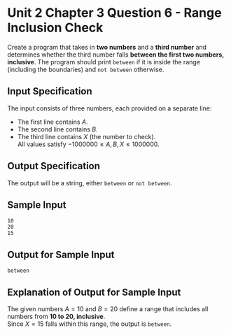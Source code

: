 # Unit 2 Chapter 3 Question 6 - Range Inclusion Check  
Create a program that takes in **two numbers** and a **third number** and determines whether the third number falls **between the first two numbers, inclusive**. The program should print `between` if it is inside the range (including the boundaries) and `not between` otherwise.  

## Input Specification  
The input consists of three numbers, each provided on a separate line:  
- The first line contains $A$.  
- The second line contains $B$.  
- The third line contains $X$ (the number to check).  
All values satisfy $-1000000 \leq A, B, X \leq 1000000$.  

## Output Specification  
The output will be a string, either `between` or `not between`.  

## Sample Input
```
10
20
15
```

## Output for Sample Input
```
between
```

## Explanation of Output for Sample Input  
The given numbers $A = 10$ and $B = 20$ define a range that includes all numbers from **10 to 20, inclusive**.  
Since $X = 15$ falls within this range, the output is `between`.